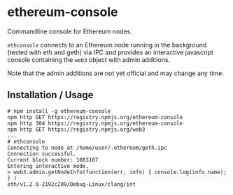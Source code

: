 # ethereum-console

Commandline console for Ethereum nodes.

`ethconsole` connects to an Ethereum node running in the background (tested with eth and geth) via IPC
and provides an interactive javascript console containing the `web3` object with admin additions.

Note that the admin additions are not yet official and may change any time.

## Installation / Usage

    # npm install -g ethereum-console
    npm http GET https://registry.npmjs.org/ethereum-console
    npm http 304 https://registry.npmjs.org/ethereum-console
    npm http GET https://registry.npmjs.org/web3
    ...
    # ethconsole
    Connecting to node at /home/user/.ethereum/geth.ipc
    Connection successful.
    Current block number: 1083107
    Entering interactive mode.
    > web3.admin.getNodeInfo(function(err, info) { console.log(info.name); } )
    eth/v1.2.0-2192c209/Debug-Linux/clang/int
